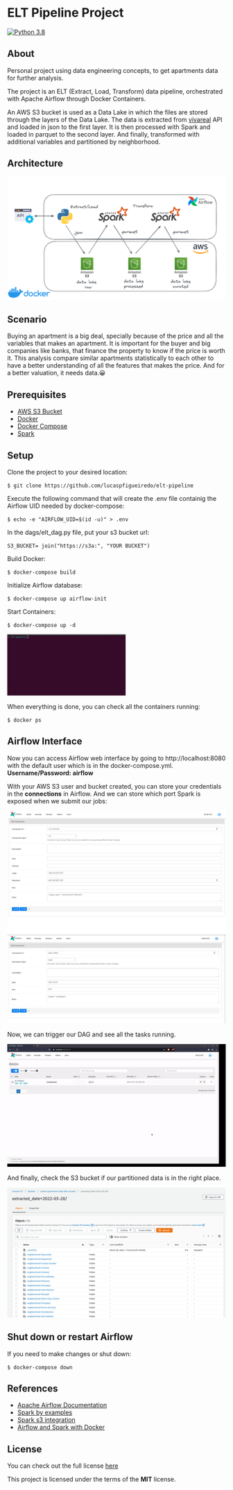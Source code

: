 # ELT Pipeline Project

[![Python 3.8](https://img.shields.io/badge/python-3.8-blue.svg)](https://www.python.org/downloads/release/python-380/)

## About

Personal project using data engineering concepts, to get apartments data for further analysis.

The project is an ELT (Extract, Load, Transform) data pipeline, orchestrated with Apache Airflow through Docker Containers.

An AWS S3 bucket is used as a Data Lake in which the files are stored through the layers of the Data Lake. The data is extracted from [vivareal](https://www.vivareal.com.br/) API and loaded in json to the first layer. It is then processed with Spark and loaded in parquet to the second layer. And finally, transformed with additional variables and partitioned by neighborhood.

## Architecture 

![alt text](/images/diagram.png)

## Scenario

Buying an apartment is a big deal, specially because of the price and all the variables that makes an apartment. It is important for the buyer and big companies like banks, that finance the property to know if the price is worth it. This analysis compare similar apartments statistically to each other to have a better understanding of all the features that makes the price. And for a better valuation, it needs data.:grinning:

## Prerequisites

- [AWS S3 Bucket](https://docs.aws.amazon.com/AmazonS3/latest/userguide/create-bucket-overview.html)
- [Docker](https://docs.docker.com/get-docker/)
- [Docker Compose](https://docs.docker.com/compose/)
- [Spark](https://spark.apache.org/docs/latest/)

## Setup

Clone the project to your desired location:

    $ git clone https://github.com/lucaspfigueiredo/elt-pipeline

Execute the following command that will create the .env file containig the Airflow UID needed by docker-compose:

    $ echo -e "AIRFLOW_UID=$(id -u)" > .env

In the dags/elt_dag.py file, put your s3 bucket url:

    S3_BUCKET= join("https://s3a:", "YOUR BUCKET")

Build Docker:

    $ docker-compose build 

Initialize Airflow database:

    $ docker-compose up airflow-init

Start Containers:

    $ docker-compose up -d

![alt text](/images/docker.gif)

When everything is done, you can check all the containers running:

    $ docker ps

## Airflow Interface

Now you can access Airflow web interface by going to http://localhost:8080 with the default user which is in the docker-compose.yml. **Username/Password: airflow**

With your AWS S3 user and bucket created, you can store your credentials in the **connections** in Airflow. And we can store which port Spark is exposed when we submit our jobs:

![alt text](/images/s3-connection.png)
![alt text](/images/spark-connection.png)

Now, we can trigger our DAG and see all the tasks running.

![alt text](/images/airflow.gif)

And finally, check the S3 bucket if our partitioned data is in the right place.

![alt text](/images/s3-bucket.png)

## Shut down or restart Airflow

If you need to make changes or shut down:

    $ docker-compose down

## References 

- [Apache Airflow Documentation](https://airflow.apache.org/docs/apache-airflow/stable/start/docker.html)
- [Spark by examples](https://sparkbyexamples.com/pyspark-tutorial/)
- [Spark s3 integration](https://spark.apache.org/docs/latest/cloud-integration.html)
- [Airflow and Spark with Docker](https://medium.com/data-arena/building-a-spark-and-airflow-development-environment-with-docker-f0b9b625edd8)

## License

You can check out the full license [here](https://github.com/lucaspfigueiredo/elt-pipeline/blob/main/LICENSE)

This project is licensed under the terms of the **MIT** license.